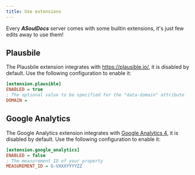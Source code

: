 ```yaml
---
title: Use extensions
---
```


Every _**ASoulDocs**_ server comes with some builtin extensions, it's just few edits away to use them!

## Plausbile

The Plausbile extension integrates with https://plausible.io/, it is disabled by default. Use the following configuration to enable it:

```ini
[extension.plausible]
ENABLED = true
; The optional value to be specified for the "data-domain" attribute
DOMAIN =
```

## Google Analytics

The Google Analytics extension integrates with [Google Analytics 4](https://developers.google.com/analytics/devguides/collection/ga4), it is disabled by default. Use the following configuration to enable it:

```ini
[extension.google_analytics]
ENABLED = false
; The measurement ID of your property
MEASUREMENT_ID = G-VXXXYYYYZZ
```
